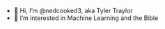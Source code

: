 - 👋 Hi, I’m @nedcooked3, aka Tyler Traylor
- 👀 I’m interested in Machine Learning and the Bible

<!---
nedcooked3/nedcooked3 is a ✨ special ✨ repository because its `README.md` (this file) appears on your GitHub profile.
You can click the Preview link to take a look at your changes.
--->
